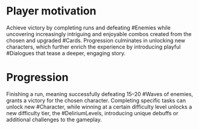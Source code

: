 # Player motivation 

Achieve victory by completing runs and defeating #Enemies while uncovering increasingly intriguing and enjoyable combos created from the chosen and upgraded #Cards. Progression culminates in unlocking new characters, which further enrich the experience by introducing playful #Dialogues that tease a deeper, engaging story.

# Progression

Finishing a run, meaning successfully defeating 15–20 #Waves  of enemies, grants a victory for the chosen character. Completing specific tasks can unlock new #Character, while winning at a certain difficulty level unlocks a new difficulty tier, the #DeliriumLevels, introducing unique debuffs or additional challenges to the gameplay.


